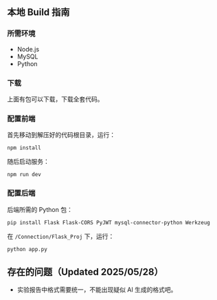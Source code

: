 ## 本地 Build 指南

### 所需环境

- Node.js
- MySQL
- Python

### 下载

上面有包可以下载，下载全套代码。

### 配置前端

首先移动到解压好的代码根目录，运行：

```
npm install
```
随后启动服务：
```
npm run dev
```

### 配置后端

后端所需的 Python 包：

```
pip install Flask Flask-CORS PyJWT mysql-connector-python Werkzeug
```

在 `/Connection/Flask_Proj` 下，运行：
```
python app.py
```


## 存在的问题（Updated 2025/05/28）

- 实验报告中格式需要统一，不能出现疑似 AI 生成的格式吧。
